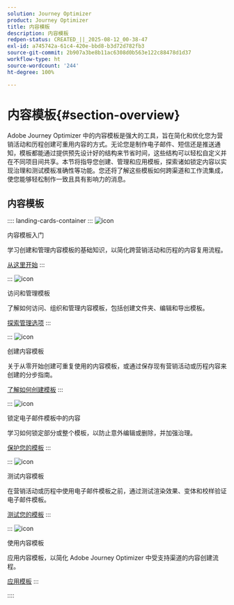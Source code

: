 ```yaml
---
solution: Journey Optimizer
product: Journey Optimizer
title: 内容模板
description: 内容模板
redpen-status: CREATED_||_2025-08-12_00-38-47
exl-id: a745742a-61c4-420e-bbd8-b3d72d782fb3
source-git-commit: 2b907a3be8b11ac6308d0b563e122c88478d1d37
workflow-type: ht
source-wordcount: '244'
ht-degree: 100%

---
```


# 内容模板{#section-overview}

Adobe Journey Optimizer 中的内容模板是强大的工具，旨在简化和优化您为营销活动和历程创建可重用内容的方式。无论您是制作电子邮件、短信还是推送通知，模板都能通过提供预先设计好的结构来节省时间，这些结构可以轻松自定义并在不同项目间共享。本节将指导您创建、管理和应用模板，探索诸如锁定内容以实现治理和测试模板准确性等功能。您还将了解这些模板如何跨渠道和工作流集成，使您能够轻松制作一致且具有影响力的消息。

## 内容模板

:::: landing-cards-container
:::
![icon](https://cdn.experienceleague.adobe.com/icons/circle-play.svg)

内容模板入门

学习创建和管理内容模板的基础知识，以简化跨营销活动和历程的内容复用流程。

[从这里开始](../using/content-management/content-templates.md)
:::

:::
![icon](https://cdn.experienceleague.adobe.com/icons/list-check.svg)

访问和管理模板

了解如何访问、组织和管理内容模板，包括创建文件夹、编辑和导出模板。

[探索管理选项](../using/content-management/access-content-templates.md)
:::

:::
![icon](https://cdn.experienceleague.adobe.com/icons/puzzle-piece.svg)

创建内容模板

关于从零开始创建可重复使用的内容模板，或通过保存现有营销活动或历程内容来创建的分步指南。

[了解如何创建模板](../using/content-management/create-content-templates.md)
:::

:::
![icon](https://cdn.experienceleague.adobe.com/icons/shield-halved.svg)

锁定电子邮件模板中的内容

学习如何锁定部分或整个模板，以防止意外编辑或删除，并加强治理。

[保护您的模板](../using/content-management/content-locking.md)
:::

:::
![icon](https://cdn.experienceleague.adobe.com/icons/gear.svg)

测试内容模板

在营销活动或历程中使用电子邮件模板之前，通过测试渲染效果、变体和校样验证电子邮件模板。

[测试您的模板](../using/content-management/test-content-templates.md)
:::

:::
![icon](https://cdn.experienceleague.adobe.com/icons/bullseye.svg)

使用内容模板

应用内容模板，以简化 Adobe Journey Optimizer 中受支持渠道的内容创建流程。

[应用模板](../using/content-management/use-content-templates.md)
:::

::::
